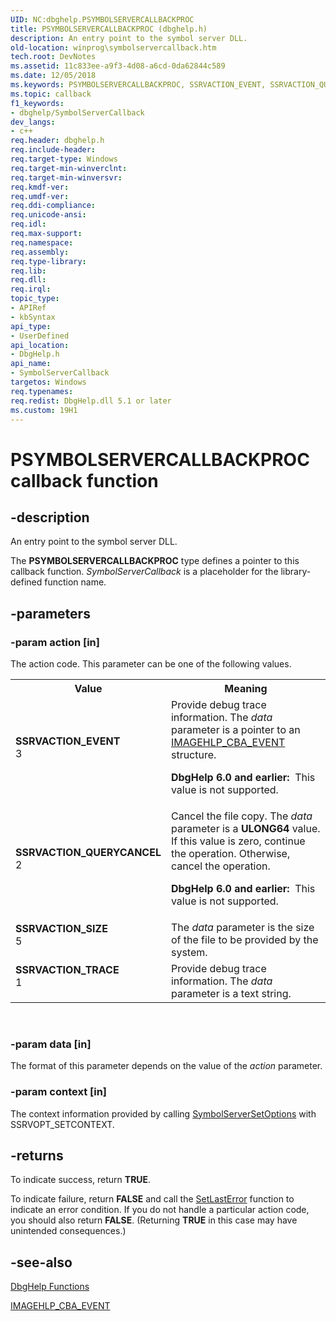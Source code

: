 ```yaml
---
UID: NC:dbghelp.PSYMBOLSERVERCALLBACKPROC
title: PSYMBOLSERVERCALLBACKPROC (dbghelp.h)
description: An entry point to the symbol server DLL.
old-location: winprog\symbolservercallback.htm
tech.root: DevNotes
ms.assetid: 11c833ee-a9f3-4d08-a6cd-0da62844c589
ms.date: 12/05/2018
ms.keywords: PSYMBOLSERVERCALLBACKPROC, SSRVACTION_EVENT, SSRVACTION_QUERYCANCEL, SSRVACTION_SIZE, SSRVACTION_TRACE, SymbolServerCallback, SymbolServerCallback callback, SymbolServerCallback callback function [Windows API], _win32_symbolservercallback, base.symbolservercallback, dbghelp/SymbolServerCallback, winprog.symbolservercallback
ms.topic: callback
f1_keywords:
- dbghelp/SymbolServerCallback
dev_langs:
- c++
req.header: dbghelp.h
req.include-header: 
req.target-type: Windows
req.target-min-winverclnt: 
req.target-min-winversvr: 
req.kmdf-ver: 
req.umdf-ver: 
req.ddi-compliance: 
req.unicode-ansi: 
req.idl: 
req.max-support: 
req.namespace: 
req.assembly: 
req.type-library: 
req.lib: 
req.dll: 
req.irql: 
topic_type:
- APIRef
- kbSyntax
api_type:
- UserDefined
api_location:
- DbgHelp.h
api_name:
- SymbolServerCallback
targetos: Windows
req.typenames: 
req.redist: DbgHelp.dll 5.1 or later
ms.custom: 19H1
---
```


# PSYMBOLSERVERCALLBACKPROC callback function


## -description


An entry point to the symbol server DLL.

The <b>PSYMBOLSERVERCALLBACKPROC</b> type defines a pointer to this callback function. 
<i>SymbolServerCallback</i> is a placeholder for the library-defined function name.


## -parameters




### -param action [in]

The action code. This parameter can be one of the following values.

<table>
<tr>
<th>Value</th>
<th>Meaning</th>
</tr>
<tr>
<td width="40%"><a id="SSRVACTION_EVENT"></a><a id="ssrvaction_event"></a><dl>
<dt><b>SSRVACTION_EVENT</b></dt>
<dt>3</dt>
</dl>
</td>
<td width="60%">
Provide debug trace information. The <i>data</i> parameter is a pointer to an <a href="https://docs.microsoft.com/windows/desktop/api/dbghelp/ns-dbghelp-imagehlp_cba_event">IMAGEHLP_CBA_EVENT</a> structure.

<b>DbgHelp 6.0 and earlier:  </b>This value is not supported.

</td>
</tr>
<tr>
<td width="40%"><a id="SSRVACTION_QUERYCANCEL"></a><a id="ssrvaction_querycancel"></a><dl>
<dt><b>SSRVACTION_QUERYCANCEL</b></dt>
<dt>2</dt>
</dl>
</td>
<td width="60%">
Cancel the file copy. The <i>data</i> parameter is a <b>ULONG64</b> value. If this value is zero, continue the operation. Otherwise, cancel the operation.

<b>DbgHelp 6.0 and earlier:  </b>This value is not supported.

</td>
</tr>
<tr>
<td width="40%"><a id="SSRVACTION_SIZE"></a><a id="ssrvaction_size"></a><dl>
<dt><b>SSRVACTION_SIZE</b></dt>
<dt>5</dt>
</dl>
</td>
<td width="60%">
 The <i>data</i> parameter is the size of the file to be provided by the system.

</td>
</tr>
<tr>
<td width="40%"><a id="SSRVACTION_TRACE"></a><a id="ssrvaction_trace"></a><dl>
<dt><b>SSRVACTION_TRACE</b></dt>
<dt>1</dt>
</dl>
</td>
<td width="60%">
Provide debug trace information. The <i>data</i> parameter is a text string.

</td>
</tr>
</table>
 


### -param data [in]

The format of this parameter depends on the value of the <i>action</i> parameter.


### -param context [in]

The context information provided by calling <a href="https://docs.microsoft.com/previous-versions/ff797954(v=vs.85)">SymbolServerSetOptions</a> with SSRVOPT_SETCONTEXT.


## -returns



To indicate success, return <b>TRUE</b>.

To indicate failure, return <b>FALSE</b> and call the 
<a href="https://docs.microsoft.com/windows/desktop/api/errhandlingapi/nf-errhandlingapi-setlasterror">SetLastError</a> function to indicate an error condition. If you do not handle a particular action code, you should also return <b>FALSE</b>. (Returning <b>TRUE</b> in this case may have unintended consequences.)




## -see-also




<a href="https://docs.microsoft.com/windows/desktop/Debug/dbghelp-functions">DbgHelp
		  Functions</a>



<a href="https://docs.microsoft.com/windows/desktop/api/dbghelp/ns-dbghelp-imagehlp_cba_event">IMAGEHLP_CBA_EVENT</a>
 

 

